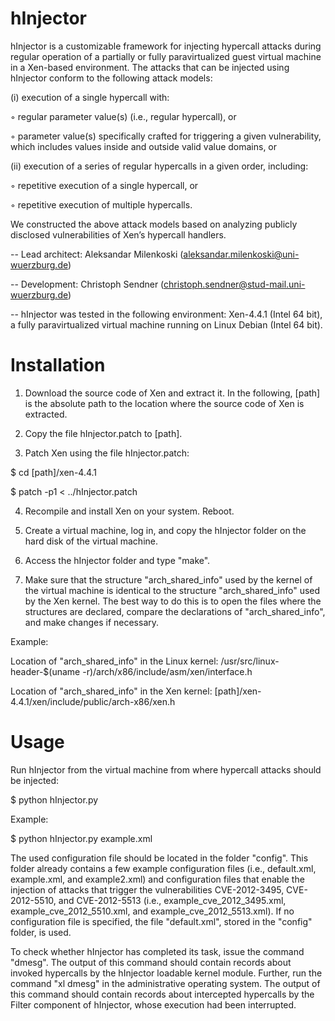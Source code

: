 hInjector
=========

hInjector is a customizable framework for injecting hypercall attacks during regular operation of a partially or fully paravirtualized guest virtual machine in a Xen-based environment. The attacks that can be injected using hInjector conform to the following attack models:

(i) execution of a single hypercall with:

◦ regular parameter value(s) (i.e., regular hypercall), or

◦ parameter value(s) specifically crafted for triggering a given vulnerability, which includes values inside and
outside valid value domains, or

(ii) execution of a series of regular hypercalls in a given order, including:

◦ repetitive execution of a single hypercall, or 

◦ repetitive execution of multiple hypercalls.

We constructed the above attack models based on analyzing publicly disclosed vulnerabilities of Xen’s hypercall handlers. 


-- Lead architect: Aleksandar Milenkoski (aleksandar.milenkoski@uni-wuerzburg.de)

-- Development: Christoph Sendner (christoph.sendner@stud-mail.uni-wuerzburg.de)

-- hInjector was tested in the following environment: Xen-4.4.1 (Intel 64 bit), a fully paravirtualized virtual machine running on Linux Debian (Intel 64 bit). 

Installation
=========

1) Download the source code of Xen and extract it. In the following, [path] is the absolute path to the location where the source code of Xen is extracted.

2) Copy the file hInjector.patch to [path].

3) Patch Xen using the file hInjector.patch:

$ cd [path]/xen-4.4.1

$ patch -p1 < ../hInjector.patch

4) Recompile and install Xen on your system. Reboot. 

5) Create a virtual machine, log in, and copy the hInjector folder on the hard disk of the virtual machine.  

6) Access the hInjector folder and type "make".

7) Make sure that the structure "arch_shared_info" used by the kernel of the virtual machine is identical to the structure "arch_shared_info" used by the Xen kernel. The best way to do this is to open the files where the structures are declared, compare the declarations of "arch_shared_info", and make changes if necessary. 

Example:

Location of "arch_shared_info" in the Linux kernel: /usr/src/linux-header-$(uname -r)/arch/x86/include/asm/xen/interface.h

Location of "arch_shared_info" in the Xen kernel: [path]/xen-4.4.1/xen/include/public/arch-x86/xen.h 

Usage
=========

Run hInjector from the virtual machine from where hypercall attacks should be injected:

$ python hInjector.py <configuration file>

Example:

$ python hInjector.py example.xml 

The used configuration file should be located in the folder "config". This folder already contains a few example configuration files (i.e., default.xml, example.xml, and example2.xml) and configuration files that enable the injection of attacks that trigger the vulnerabilities CVE-2012-3495, CVE-2012-5510, and CVE-2012-5513 (i.e., example_cve_2012_3495.xml, example_cve_2012_5510.xml, and example_cve_2012_5513.xml). If no configuration file is specified, the file "default.xml", stored in the "config" folder, is used. 

To check whether hInjector has completed its task, issue the command "dmesg". The output of this command should contain records about invoked hypercalls by the hInjector loadable kernel module. Further, run the command "xl dmesg" in the administrative operating system. The output of this command should contain records about intercepted hypercalls by the Filter component of hInjector, whose execution had been interrupted. 

